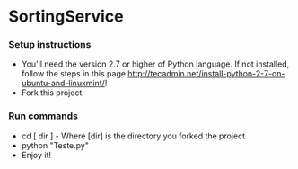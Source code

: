 # SortingService

### Setup instructions

- You'll need the version 2.7 or higher of Python language. If not installed, follow the steps in this page http://tecadmin.net/install-python-2-7-on-ubuntu-and-linuxmint/! 
- Fork this project

### Run commands

- cd [ dir ] - Where [dir] is the directory you forked the project
- python "Teste.py"
- Enjoy it!
